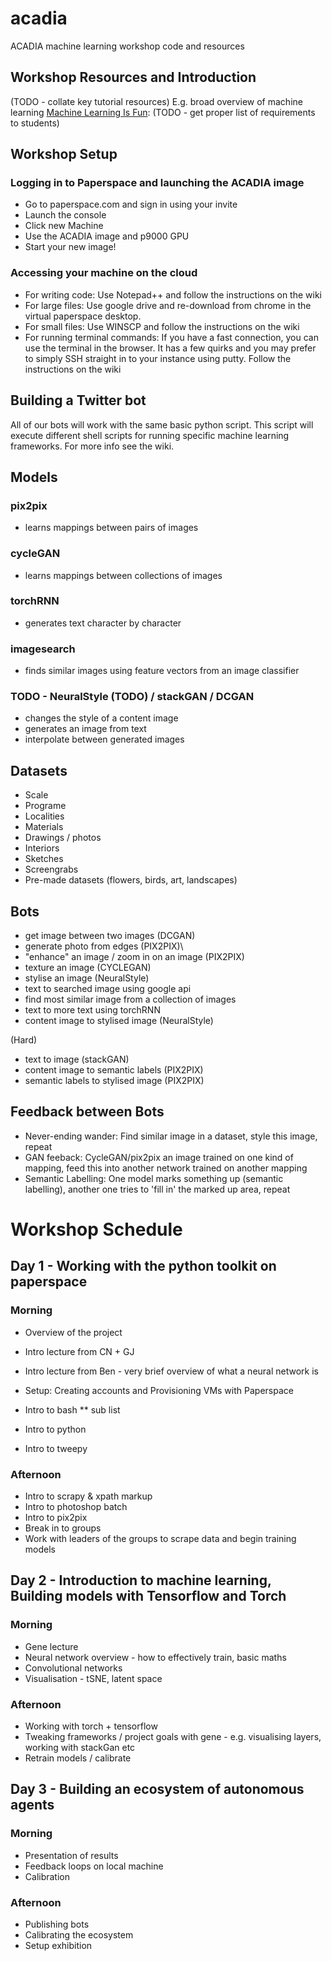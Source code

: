 # acadia
ACADIA machine learning workshop code and resources

## Workshop Resources and Introduction
(TODO - collate key tutorial resources)
E.g. broad overview of machine learning [Machine Learning Is Fun](https://medium.com/@ageitgey/machine-learning-is-fun-80ea3ec3c471):
(TODO - get proper list of requirements to students)

## Workshop Setup

### Logging in to Paperspace and launching the ACADIA image
- Go to paperspace.com and sign in using your invite
- Launch the console
- Click new Machine
- Use the ACADIA image and p9000 GPU
- Start your new image!

### Accessing your machine on the cloud
- For writing code: Use Notepad++ and follow the instructions on the wiki
- For large files: Use google drive and re-download from chrome in the virtual paperspace desktop. 
- For small files: Use WINSCP and follow the instructions on the wiki
- For running terminal commands: If you have a fast connection, you can use the terminal in the browser. It has a few quirks and you may prefer to simply SSH straight in to your instance using putty. Follow the instructions on the wiki

## Building a Twitter bot
All of our bots will work with the same basic python script. This script will execute different shell scripts for running specific machine learning frameworks. For more info see the wiki.

## Models

### pix2pix
- learns mappings between pairs of images

### cycleGAN
- learns mappings between collections of images

### torchRNN
- generates text character by character 

### imagesearch
- finds similar images using feature vectors from an image classifier

### TODO - NeuralStyle (TODO) / stackGAN / DCGAN
- changes the style of a content image
- generates an image from text
- interpolate between generated images

## Datasets
- Scale
- Programe
- Localities
- Materials
- Drawings / photos
- Interiors
- Sketches
- Screengrabs
- Pre-made datasets (flowers, birds, art, landscapes)

## Bots
- get image between two images (DCGAN)
- generate photo from edges (PIX2PIX)\
- "enhance" an image / zoom in on an image (PIX2PIX)
- texture an image (CYCLEGAN)
- stylise an image (NeuralStyle)
- text to searched image using google api
- find most similar image from a collection of images
- text to more text using torchRNN
- content image to stylised image (NeuralStyle)

(Hard)
- text to image (stackGAN)
- content image to semantic labels (PIX2PIX)
- semantic labels to stylised image (PIX2PIX)

## Feedback between Bots
- Never-ending wander: Find similar image in a dataset, style this image, repeat
- GAN feeback: CycleGAN/pix2pix an image trained on one kind of mapping, feed this into another network trained on another mapping
- Semantic Labelling: One model marks something up (semantic labelling), another one tries to 'fill in' the marked up area, repeat

# Workshop Schedule
## Day 1 - Working with the python toolkit on paperspace
### Morning
* Overview of the project
* Intro lecture from CN + GJ
* Intro lecture from Ben - very brief overview of what a neural network is

* Setup: Creating accounts and Provisioning VMs with Paperspace

* Intro to bash
** sub list
* Intro to python
* Intro to tweepy

### Afternoon
* Intro to scrapy & xpath markup
* Intro to photoshop batch
* Intro to pix2pix
* Break in to groups
* Work with leaders of the groups to scrape data and begin training models 

## Day 2 - Introduction to machine learning, Building models with Tensorflow and Torch
### Morning
* Gene lecture
* Neural network overview - how to effectively train, basic maths
* Convolutional networks
* Visualisation - tSNE, latent space

### Afternoon

* Working with torch + tensorflow
* Tweaking frameworks / project goals with gene - e.g. visualising layers, working with stackGan etc
* Retrain models / calibrate

## Day 3 - Building an ecosystem of autonomous agents
### Morning
* Presentation of results
* Feedback loops on local machine
* Calibration

### Afternoon
* Publishing bots
* Calibrating the ecosystem
* Setup exhibition
